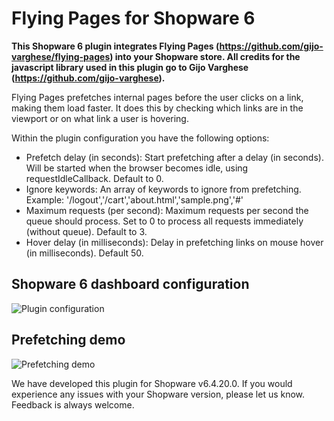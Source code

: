 # Flying Pages for Shopware 6

**This Shopware 6 plugin integrates Flying Pages (https://github.com/gijo-varghese/flying-pages) into your Shopware store. All credits for the javascript library used in this plugin go to Gijo Varghese (https://github.com/gijo-varghese).**

Flying Pages prefetches internal pages before the user clicks on a link, making them load faster.
It does this by checking which links are in the viewport or on what link a user is hovering.

Within the plugin configuration you have the following options:
- Prefetch delay (in seconds): Start prefetching after a delay (in seconds). Will be started when the browser becomes idle, using requestIdleCallback. Default to 0.
- Ignore keywords: An array of keywords to ignore from prefetching. Example: '/logout','/cart','about.html','sample.png','#'
- Maximum requests (per second): Maximum requests per second the queue should process. Set to 0 to process all requests immediately (without queue). Default to 3.
- Hover delay (in milliseconds): Delay in prefetching links on mouse hover (in milliseconds). Default 50.

## Shopware 6 dashboard configuration
![Plugin configuration](https://i.ibb.co/tzNgyQ3/plugin-configuration.jpg)

## Prefetching demo
![Prefetching demo](https://i.ibb.co/VWD7LKQ/flying-pages-prefetching-test.gif)

We have developed this plugin for Shopware v6.4.20.0. If you would experience any issues with your Shopware version, please let us know.
Feedback is always welcome.
